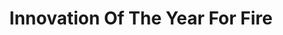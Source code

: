 ---
title: Innovation Of The Year For Fire
icon: hot
sort-order: 3
nominees: [ Apreco - VARI-centric APSX-FSS, Air Pressure Stabiliser, Chute Fire Certification Ltd - Chute Fire Safety System, Coltraco Ultrasonics - Portalevel TOUCH, C-Tec - Hush Pro, Escape Air Vest Ltd - Escape Air Vest, EMS Ltd - ModuLaser, Evaclite - Evaclite Dynamic Signage, FFE Ltd - Fireray One, FirePro UK - FirePro Fire Suppression System, Intumescent Chemicals Ltd - Liquid Flame Retardants, Plumis - Automist Smartscan Hydra, Profab Access - 4000 Series riser doors ]
---